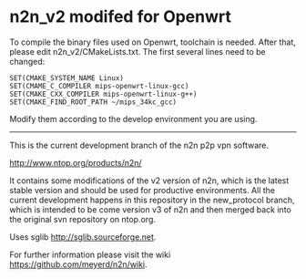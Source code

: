 # n2n_v2 modifed for Openwrt

To compile the binary files used on Openwrt, toolchain is needed. After that, please edit n2n_v2/CMakeLists.txt. The first several lines need to be changed:
```
SET(CMAKE_SYSTEM_NAME Linux)
SET(CMAME_C_COMPILER mips-openwrt-linux-gcc)
SET(CMAKE_CXX_COMPILER mips-openwrt-linux-g++)
SET(CMAKE_FIND_ROOT_PATH ~/mips_34kc_gcc)
```
Modify them according to the develop environment you are using.

---

This is the current development branch of the n2n p2p vpn software.

http://www.ntop.org/products/n2n/

It contains some modifications of the v2 version of n2n, which is the latest stable version
and should be used for productive environments.
All the current development happens in this repository in the new_protocol branch, which is 
intended to be come version v3 of n2n and then merged back into the original svn repository
on ntop.org.

Uses sglib http://sglib.sourceforge.net.

For further information please visit the wiki https://github.com/meyerd/n2n/wiki.
